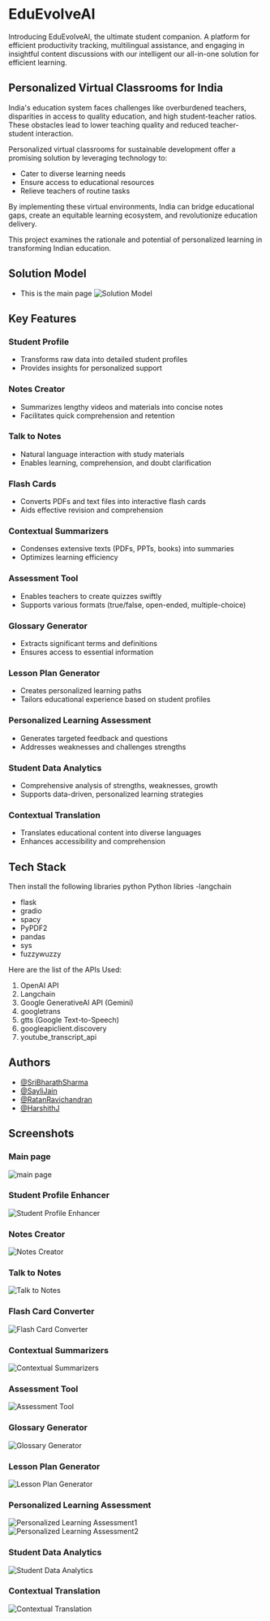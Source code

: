 
# EduEvolveAI

Introducing EduEvolveAI, the ultimate student companion. A platform for efficient productivity tracking, multilingual assistance, and engaging in insightful content discussions with our intelligent our all-in-one solution for efficient learning.

## Personalized Virtual Classrooms for India

India's education system faces challenges like overburdened teachers, disparities in access to quality education, and high student-teacher ratios. These obstacles lead to lower teaching quality and reduced teacher-student interaction.

Personalized virtual classrooms for sustainable development offer a promising solution by leveraging technology to:

- Cater to diverse learning needs
- Ensure access to educational resources
- Relieve teachers of routine tasks

By implementing these virtual environments, India can bridge educational gaps, create an equitable learning ecosystem, and revolutionize education delivery.

This project examines the rationale and potential of personalized learning in transforming Indian education.

## Solution Model
- This is the main page
![Solution Model](assets/Solution_model.png)

## Key Features

### Student Profile 
- Transforms raw data into detailed student profiles
- Provides insights for personalized support

### Notes Creator
- Summarizes lengthy videos and materials into concise notes
- Facilitates quick comprehension and retention

### Talk to Notes
- Natural language interaction with study materials
- Enables learning, comprehension, and doubt clarification

### Flash Cards 
- Converts PDFs and text files into interactive flash cards
- Aids effective revision and comprehension

### Contextual Summarizers
- Condenses extensive texts (PDFs, PPTs, books) into summaries
- Optimizes learning efficiency

### Assessment Tool
- Enables teachers to create quizzes swiftly
- Supports various formats (true/false, open-ended, multiple-choice)

### Glossary Generator
- Extracts significant terms and definitions
- Ensures access to essential information

### Lesson Plan Generator
- Creates personalized learning paths
- Tailors educational experience based on student profiles

### Personalized Learning Assessment
- Generates targeted feedback and questions
- Addresses weaknesses and challenges strengths

### Student Data Analytics
- Comprehensive analysis of strengths, weaknesses, growth
- Supports data-driven, personalized learning strategies

### Contextual Translation
- Translates educational content into diverse languages
- Enhances accessibility and comprehension



## Tech Stack


Then install the following libraries
python
Python libries
 -langchain
- flask
- gradio
- spacy
- PyPDF2
- pandas
- sys
- fuzzywuzzy

Here are the list of the APIs Used:

1. OpenAI API
2. Langchain
3. Google GenerativeAI API (Gemini)
4. googletrans
5. gtts (Google Text-to-Speech)
6. googleapiclient.discovery
7. youtube_transcript_api

## Authors

- [@SriBharathSharma](https://github.com/codekid211)
- [@SayliJain](https://github.com/SayliJain)
- [@RatanRavichandran](https://github.com/RatanRavichandran)
- [@HarshithJ](https://github.com/HarshReddy10)


## Screenshots
### Main page
![main page](assets/home.png)

### Student Profile Enhancer
![Student Profile Enhancer](assets/student_profile.png)

### Notes Creator
![Notes Creator](assets/notes_creator.png)

### Talk to Notes
![Talk to Notes](assets/talk_to_notes.png)

### Flash Card Converter
![Flash Card Converter](assets/flashcards.png)

### Contextual Summarizers
![Contextual Summarizers](assets/summarizers.png)

### Assessment Tool
![Assessment Tool](assets/assessment.png)

### Glossary Generator
![Glossary Generator](assets/glossary.png)

### Lesson Plan Generator
![Lesson Plan Generator](assets/lesson_plan.jpg)

### Personalized Learning Assessment
![Personalized Learning Assessment1](assets/personalized_assessment1.jpg)
![Personalized Learning Assessment2](assets/personalized_assessment2.jpg)

### Student Data Analytics
![Student Data Analytics](assets/data_analytics.jpg)

### Contextual Translation
![Contextual Translation](assets/translation.jpg)
```







